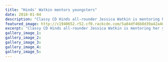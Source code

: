 ```yaml
---
title: "Hinds' Watkin mentors youngsters"
date: 2018-01-04
description: "Classy CD Hinds all-rounder Jessica Watkin is mentoring her youthful hometown Whanganui team in the Cricket Express Girls Under-18 Tournament at Victoria Park..."
featured_image: http://c1940652.r52.cf0.rackcdn.com/5a84df46b8d39a42a400065a/jessica-mentors-youngsters-4-jan.jpg
excerpt: "Classy CD Hinds all-rounder Jessica Watkin is mentoring her youthful hometown Whanganui team in the Cricket Express Girls Under-18 Tournament at Victoria Park this week."
gallery_image_1: 
gallery_image_2: 
gallery_image_3: 
gallery_image_4: 
gallery_image_5: 
---
```

